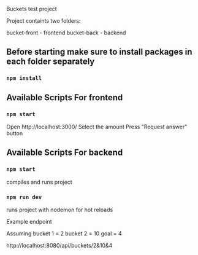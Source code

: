 Buckets test project

Project containts two folders:

bucket-front - frontend
bucket-back - backend

## Before starting make sure to install packages in each folder separately

### `npm install`

## Available Scripts For frontend

### `npm start`

Open http://localhost:3000/
Select the amount
Press "Request answer" button

## Available Scripts For backend

### `npm start`

compiles and runs project

### `npm run dev`

runs project with nodemon for hot reloads

Example endpoint

Assuming
bucket 1 = 2
bucket 2 = 10
goal = 4

http://localhost:8080/api/buckets/2&10&4
